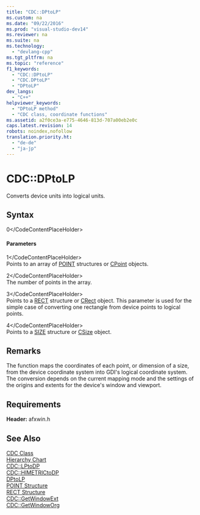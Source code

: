 ```yaml
---
title: "CDC::DPtoLP"
ms.custom: na
ms.date: "09/22/2016"
ms.prod: "visual-studio-dev14"
ms.reviewer: na
ms.suite: na
ms.technology: 
  - "devlang-cpp"
ms.tgt_pltfrm: na
ms.topic: "reference"
f1_keywords: 
  - "CDC::DPtoLP"
  - "CDC.DPtoLP"
  - "DPtoLP"
dev_langs: 
  - "C++"
helpviewer_keywords: 
  - "DPtoLP method"
  - "CDC class, coordinate functions"
ms.assetid: a2f0ce3a-e775-4646-813d-707a00eb2e0c
caps.latest.revision: 14
robots: noindex,nofollow
translation.priority.ht: 
  - "de-de"
  - "ja-jp"
---
```

# CDC::DPtoLP
Converts device units into logical units.  
  
## Syntax  
  
<CodeContentPlaceHolder>0\</CodeContentPlaceHolder>  
#### Parameters  
 <CodeContentPlaceHolder>1\</CodeContentPlaceHolder>  
 Points to an array of [POINT](../vs140/point-structure.md) structures or [CPoint](../vs140/cpoint-class.md) objects.  
  
 <CodeContentPlaceHolder>2\</CodeContentPlaceHolder>  
 The number of points in the array.  
  
 <CodeContentPlaceHolder>3\</CodeContentPlaceHolder>  
 Points to a [RECT](../vs140/rect-structure.md) structure or [CRect](../vs140/crect-class.md) object. This parameter is used for the simple case of converting one rectangle from device points to logical points.  
  
 <CodeContentPlaceHolder>4\</CodeContentPlaceHolder>  
 Points to a [SIZE](http://msdn.microsoft.com/library/windows/desktop/dd145106) structure or [CSize](../vs140/csize-class.md) object.  
  
## Remarks  
 The function maps the coordinates of each point, or dimension of a size, from the device coordinate system into GDI's logical coordinate system. The conversion depends on the current mapping mode and the settings of the origins and extents for the device's window and viewport.  
  
## Requirements  
 **Header:** afxwin.h  
  
## See Also  
 [CDC Class](../vs140/cdc-class.md)   
 [Hierarchy Chart](../vs140/hierarchy-chart.md)   
 [CDC::LPtoDP](../vs140/cdc--lptodp.md)   
 [CDC::HIMETRICtoDP](../vs140/cdc--himetrictodp.md)   
 [DPtoLP](http://msdn.microsoft.com/library/windows/desktop/dd162474)   
 [POINT Structure](../vs140/point-structure.md)   
 [RECT Structure](../vs140/rect-structure.md)   
 [CDC::GetWindowExt](../vs140/cdc--getwindowext.md)   
 [CDC::GetWindowOrg](../vs140/cdc--getwindoworg.md)